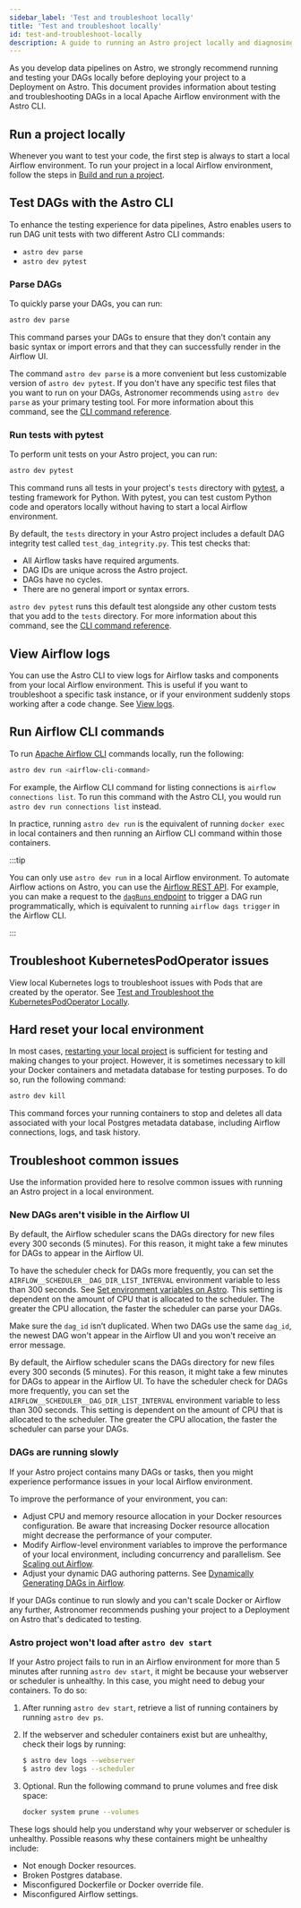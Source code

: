 ```yaml
---
sidebar_label: 'Test and troubleshoot locally'
title: 'Test and troubleshoot locally'
id: test-and-troubleshoot-locally
description: A guide to running an Astro project locally and diagnosing common problems.
---
```


As you develop data pipelines on Astro, we strongly recommend running and testing your DAGs locally before deploying your project to a Deployment on Astro. This document provides information about testing and troubleshooting DAGs in a local Apache Airflow environment with the Astro CLI.

## Run a project locally

Whenever you want to test your code, the first step is always to start a local Airflow environment. To run your project in a local Airflow environment, follow the steps in [Build and run a project](develop-project.md#build-and-run-a-project-locally).

## Test DAGs with the Astro CLI

To enhance the testing experience for data pipelines, Astro enables users to run DAG unit tests with two different Astro CLI commands:

- `astro dev parse`
- `astro dev pytest`

### Parse DAGs

To quickly parse your DAGs, you can run:

```sh
astro dev parse
```

This command parses your DAGs to ensure that they don't contain any basic syntax or import errors and that they can successfully render in the Airflow UI.

The command `astro dev parse` is a more convenient but less customizable version of `astro dev pytest`. If you don't have any specific test files that you want to run on your DAGs, Astronomer recommends using `astro dev parse` as your primary testing tool. For more information about this command, see the [CLI command reference](cli/astro-dev-parse.md).

### Run tests with pytest

To perform unit tests on your Astro project, you can run:

```sh
astro dev pytest
```

This command runs all tests in your project's `tests` directory with [pytest](https://docs.pytest.org/en/7.0.x/index.html#), a testing framework for Python. With pytest, you can test custom Python code and operators locally without having to start a local Airflow environment.

By default, the `tests` directory in your Astro project includes a default DAG integrity test called `test_dag_integrity.py`. This test checks that:

- All Airflow tasks have required arguments.
- DAG IDs are unique across the Astro project.
- DAGs have no cycles.
- There are no general import or syntax errors.

`astro dev pytest` runs this default test alongside any other custom tests that you add to the `tests` directory. For more information about this command, see the [CLI command reference](cli/astro-dev-pytest.md).

## View Airflow logs

You can use the Astro CLI to view logs for Airflow tasks and components from your local Airflow environment. This is useful if you want to troubleshoot a specific task instance, or if your environment suddenly stops working after a code change. See [View logs](view-logs.md).

## Run Airflow CLI commands

To run [Apache Airflow CLI](https://airflow.apache.org/docs/apache-airflow/stable/cli-and-env-variables-ref.html) commands locally, run the following:

```sh
astro dev run <airflow-cli-command>
```

For example, the Airflow CLI command for listing connections is `airflow connections list`. To run this command with the Astro CLI, you would run `astro dev run connections list` instead.

In practice, running `astro dev run` is the equivalent of running `docker exec` in local containers and then running an Airflow CLI command within those containers.

:::tip

You can only use `astro dev run` in a local Airflow environment. To automate Airflow actions on Astro, you can use the [Airflow REST API](airflow-api.md). For example, you can make a request to the [`dagRuns` endpoint](https://airflow.apache.org/docs/apache-airflow/stable/stable-rest-api-ref.html#operation/post_dag_run) to trigger a DAG run programmatically, which is equivalent to running `airflow dags trigger` in the Airflow CLI.

:::

## Troubleshoot KubernetesPodOperator issues

View local Kubernetes logs to troubleshoot issues with Pods that are created by the operator. See [Test and Troubleshoot the KubernetesPodOperator Locally](kubepodoperator-local.md#step-4-view-kubernetes-logs).

## Hard reset your local environment

In most cases, [restarting your local project](develop-project.md#restart-your-local-environment) is sufficient for testing and making changes to your project. However, it is sometimes necessary to kill your Docker containers and metadata database for testing purposes. To do so, run the following command:

```sh
astro dev kill
```

This command forces your running containers to stop and deletes all data associated with your local Postgres metadata database, including Airflow connections, logs, and task history.

## Troubleshoot common issues

Use the information provided here to resolve common issues with running an Astro project in a local environment.

### New DAGs aren't visible in the Airflow UI

By default, the Airflow scheduler scans the DAGs directory for new files every 300 seconds (5 minutes). For this reason, it might take a few minutes for DAGs to appear in the Airflow UI.

To have the scheduler check for DAGs more frequently, you can set the `AIRFLOW__SCHEDULER__DAG_DIR_LIST_INTERVAL` environment variable to less than 300 seconds. See [Set environment variables on Astro](environment-variables.md). This setting is dependent on the amount of CPU that is allocated to the scheduler. The greater the CPU allocation, the faster the scheduler can parse your DAGs.

Make sure the `dag_id` isn’t duplicated. When two DAGs use the same `dag_id`, the newest DAG won't appear in the Airflow UI and you won't receive an error message.

By default, the Airflow scheduler scans the DAGs directory for new files every 300 seconds (5 minutes). For this reason, it might take a few minutes for DAGs to appear in the Airflow UI. To have the scheduler check for DAGs more frequently, you can set the `AIRFLOW__SCHEDULER__DAG_DIR_LIST_INTERVAL` environment variable to less than 300 seconds. This setting is dependent on the amount of CPU that is allocated to the scheduler. The greater the CPU allocation, the faster the scheduler can parse your DAGs.

### DAGs are running slowly

If your Astro project contains many DAGs or tasks, then you might experience performance issues in your local Airflow environment.

To improve the performance of your environment, you can:

 - Adjust CPU and memory resource allocation in your Docker resources configuration. Be aware that increasing Docker resource allocation might decrease the performance of your computer.
- Modify Airflow-level environment variables to improve the performance of your local environment, including concurrency and parallelism. See  [Scaling out Airflow](https://www.astronomer.io/guides/airflow-scaling-workers).
- Adjust your dynamic DAG authoring patterns. See [Dynamically Generating DAGs in Airflow](https://www.astronomer.io/guides/airflow-scaling-workers).

If your DAGs continue to run slowly and you can't scale Docker or Airflow any further, Astronomer recommends pushing your project to a Deployment on Astro that's dedicated to testing.

### Astro project won't load after `astro dev start`

If your Astro project fails to run in an Airflow environment for more than 5 minutes after running `astro dev start`, it might be because your webserver or scheduler is unhealthy. In this case, you might need to debug your containers. To do so:

1. After running `astro dev start`, retrieve a list of running containers by running `astro dev ps`.
2. If the webserver and scheduler containers exist but are unhealthy, check their logs by running:

    ```sh
    $ astro dev logs --webserver
    $ astro dev logs --scheduler
    ```
3. Optional. Run the following command to prune volumes and free disk space:

    ```sh
    docker system prune --volumes
    ```

These logs should help you understand why your webserver or scheduler is unhealthy. Possible reasons why these containers might be unhealthy include:

- Not enough Docker resources.
- Broken Postgres database.
- Misconfigured Dockerfile or Docker override file.
- Misconfigured Airflow settings.
